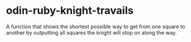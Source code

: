 # odin-ruby-knight-travails
A function that shows the shortest possible way to get from one square to another by outputting all squares the knight will stop on along the way.
